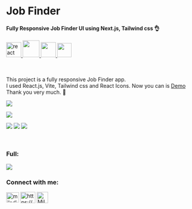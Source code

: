 # Job Finder

<h4>Fully Responsive Job Finder UI using Next.js, Tailwind css 👌</h4>  


<a href="https://reactjs.org/" target="_blank" rel="noreferrer">
    <img
      src="https://camo.githubusercontent.com/d764e0d1b0bb6fc6e65157b3c98b9e203a13a17390309fad633406c3324dbfb2/68747470733a2f2f72656163746e61746976652e6465762f696d672f6865616465725f6c6f676f2e737667"
      alt="react"
      width="40"
      height="40"
    />
  </a>
  <a href="https://vitejs.dev/">
    <img
      src="https://vitejs.dev/logo-with-shadow.png"
      width="45"
      height="45"
    />
    </a>
  <a href="https://tailwindcss.com/" target="_blank" rel="noreferrer">
    <img
      src="https://www.vectorlogo.zone/logos/tailwindcss/tailwindcss-icon.svg"
      width="40"
      height="40"
    />
  </a>
  <a href="https://react-icons.github.io/react-icons/">
    <img
      src="https://raw.githubusercontent.com/react-icons/react-icons/master/react-icons.svg"
      width="38"
      height="38"
    />
  </a>

  \
  <br />
This project is a fully responsive Job Finder app. \
I used React.js, Vite, Tailwind css and React Icons.
Now you can is [Demo](https://job-finder-react-js-tailwind-css.vercel.app/)\
Thank you very much. 🙏

![](https://s30.picofile.com/file/8473944634/01.jpg)

![](https://s30.picofile.com/file/8473944642/03.jpg)

![](https://s30.picofile.com/file/8473944650/033.jpg)
![](https://s31.picofile.com/file/8473944676/04.JPG)
![](https://s30.picofile.com/file/8473944684/05.jpg)

<br>
<h3>Full:</h3>

![](https://s30.picofile.com/file/8473944700/full.png)


<h3 align="left">Connect with me:</h3>

<p align="left">
  <a href="mailto:miladjoodi1@gmail.com" target="blank"
    ><img
      align="center"
      src="https://upload.wikimedia.org/wikipedia/commons/thumb/7/7e/Gmail_icon_%282020%29.svg/1280px-Gmail_icon_%282020%29.svg.png"
      alt="miladjoodi"
      height="27"
      width="34"
  /></a>
  <a href="https://twitter.com/milad_joodi" target="blank"
    ></a>
  <a
    href="https://www.linkedin.com/in/miladjoodi/"
    target="blank"
    ><img
      align="center"
      src="https://raw.githubusercontent.com/rahuldkjain/github-profile-readme-generator/master/src/images/icons/Social/linked-in-alt.svg"
      alt="https://www.linkedin.com/in/miladjoodi/"
      height="30"
      width="40"
  /></a>    
  <a
    href="https://www.facebook.com/miladjood/"
    target="blank"
    ><img
      align="center"
      src="https://raw.githubusercontent.com/rahuldkjain/github-profile-readme-generator/master/src/images/icons/Social/facebook.svg"
      alt="Milad's Linkedin"
      height="30"
      width="30"
  /></a>
</p>

 
